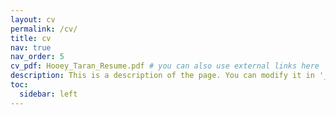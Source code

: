 ```yaml
---
layout: cv
permalink: /cv/
title: cv
nav: true
nav_order: 5
cv_pdf: Hooey_Taran_Resume.pdf # you can also use external links here
description: This is a description of the page. You can modify it in '_pages/cv.md'. You can also change or remove the top pdf download button.
toc:
  sidebar: left
---
```

